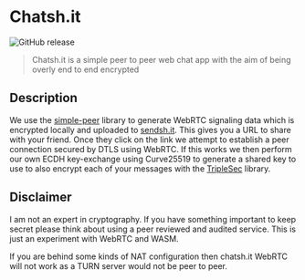# Chatsh.it

![GitHub release](https://img.shields.io/github/release/shitty-inc/chatsh.it.svg)

> Chatsh.it is a simple peer to peer web chat app with the aim of being overly end to end encrypted

## Description

We use the [simple-peer](https://github.com/feross/simple-peer) library to generate WebRTC signaling data which is encrypted locally and uploaded to [sendsh.it](https://sendsh.it). This gives you a URL to share with your friend. Once they click on the link we attempt to establish a peer connection secured by DTLS using WebRTC. If this works we then perform our own ECDH key-exchange using Curve25519 to generate a shared key to use to also encrypt each of your messages with the [TripleSec](https://github.com/keybase/go-triplesec) library.


## Disclaimer

I am not an expert in cryptography. If you have something important to keep secret please think about using a peer reviewed and audited service. This is just an experiment with WebRTC and WASM.

If you are behind some kinds of NAT configuration then chatsh.it WebRTC will not work as a TURN server would not be peer to peer.
